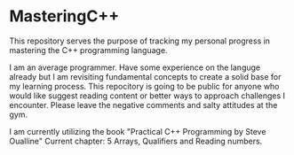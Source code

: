 # MasteringC++
This repository serves the purpose of tracking my personal progress in mastering the C++ programming language.

I am an average programmer. Have some experience on the languge already but I am revisiting fundamental concepts to create a solid base for my learning process. This repocitory is going to be public for anyone who would like suggest reading content or better ways to approach challenges I encounter. Please leave the negative comments and salty attitudes at the gym. 

I am currently utilizing the book "Practical C++ Programming by Steve Oualline"
    Current chapter: 5 Arrays, Qualifiers and Reading numbers. 
